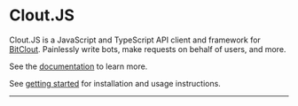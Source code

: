 # Clout.JS

Clout.JS is a JavaScript and TypeScript API client and framework for [BitClout](https://bitclout.com/). Painlessly write bots, make requests on behalf of users, and more.

See the [documentation](https://cloutjs.bweb.app) to learn more.

See [getting started](https://cloutjs.bweb.app/pages/documentation/getting-started) for installation and usage instructions.

--- 
